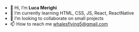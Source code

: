 - 👋 Hi, I’m <strong>Luca Merighi</strong>
- 🌱 I’m currently learning HTML, CSS, JS, React, ReactNative
- 💞️ I’m looking to collaborate on small projects
- 📫 How to reach me whalesflying5@gmail.com
